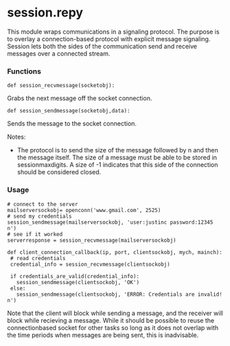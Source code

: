 # session.repy

This module wraps communications in a signaling protocol. The purpose is to overlay a connection-based protocol with explicit message signaling. Session lets both the sides of the communication send and receive messages over a connected stream.

### Functions

```
def session_recvmessage(socketobj):
```
   Grabs the next message off the socket connection.


```
def session_sendmessage(socketobj,data):
```
   Sends the message to the socket connection.

   Notes: 

   * The protocol is to send the size of the message followed by 
n and then the message itself. The size of a message must be able to be stored in sessionmaxdigits. A size of -1 indicates that this side of the connection should be considered closed.
   

### Usage


```
# connect to the server
mailserversockobj= openconn('www.gmail.com', 2525)
# send my credentials
session_sendmessage(mailserversockobj, 'user:justinc password:12345
n')
# see if it worked
serverresponse = session_recvmessage(mailserversockobj)

def client_connection_callback(ip, port, clientsockobj, mych, mainch):
 # read credentials
 credential_info = session_recvmessage(clientsockobj)

 if credentials_are_valid(credential_info):
   session_sendmessage(clientsockobj, 'OK')
 else:
   session_sendmessage(clientsockobj, 'ERROR: Credentials are invalid!
n')
```


Note that the client will block while sending a message, and the receiver will block while recieving a message. While it should be possible to reuse the connectionbased socket for other tasks so long as it does not overlap with the time periods when messages are being sent, this is inadvisable.


